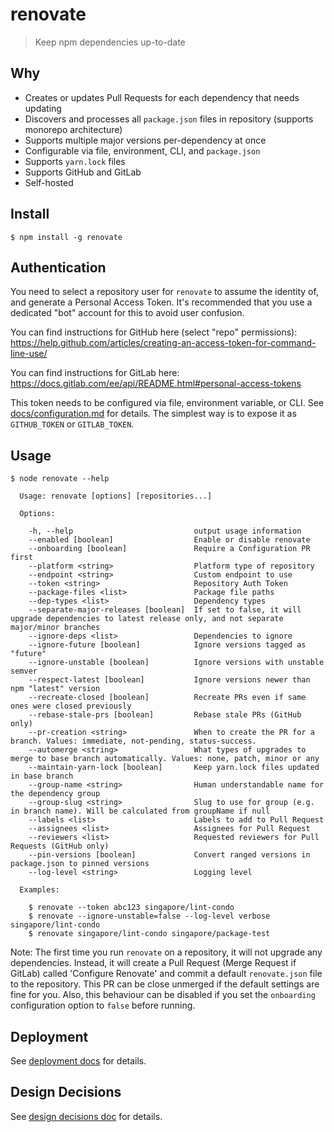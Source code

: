 # renovate

> Keep npm dependencies up-to-date

##  Why

- Creates or updates Pull Requests for each dependency that needs updating
- Discovers and processes all `package.json` files in repository (supports monorepo architecture)
- Supports multiple major versions per-dependency at once
- Configurable via file, environment, CLI, and `package.json`
- Supports `yarn.lock` files
- Supports GitHub and GitLab
- Self-hosted

## Install

```
$ npm install -g renovate
```

## Authentication

You need to select a repository user for `renovate` to assume the identity of, and generate a Personal Access Token. It's recommended that you use a dedicated "bot" account for this to avoid user confusion.

You can find instructions for GitHub here (select "repo" permissions): https://help.github.com/articles/creating-an-access-token-for-command-line-use/

You can find instructions for GitLab here: https://docs.gitlab.com/ee/api/README.html#personal-access-tokens

This token needs to be configured via file, environment variable, or CLI. See [docs/configuration.md](docs/configuration.md) for details.
The simplest way is to expose it as `GITHUB_TOKEN` or `GITLAB_TOKEN`.

## Usage

```
$ node renovate --help

  Usage: renovate [options] [repositories...]

  Options:

    -h, --help                           output usage information
    --enabled [boolean]                  Enable or disable renovate
    --onboarding [boolean]               Require a Configuration PR first
    --platform <string>                  Platform type of repository
    --endpoint <string>                  Custom endpoint to use
    --token <string>                     Repository Auth Token
    --package-files <list>               Package file paths
    --dep-types <list>                   Dependency types
    --separate-major-releases [boolean]  If set to false, it will upgrade dependencies to latest release only, and not separate major/minor branches
    --ignore-deps <list>                 Dependencies to ignore
    --ignore-future [boolean]            Ignore versions tagged as "future"
    --ignore-unstable [boolean]          Ignore versions with unstable semver
    --respect-latest [boolean]           Ignore versions newer than npm "latest" version
    --recreate-closed [boolean]          Recreate PRs even if same ones were closed previously
    --rebase-stale-prs [boolean]         Rebase stale PRs (GitHub only)
    --pr-creation <string>               When to create the PR for a branch. Values: immediate, not-pending, status-success.
    --automerge <string>                 What types of upgrades to merge to base branch automatically. Values: none, patch, minor or any
    --maintain-yarn-lock [boolean]       Keep yarn.lock files updated in base branch
    --group-name <string>                Human understandable name for the dependency group
    --group-slug <string>                Slug to use for group (e.g. in branch name). Will be calculated from groupName if null
    --labels <list>                      Labels to add to Pull Request
    --assignees <list>                   Assignees for Pull Request
    --reviewers <list>                   Requested reviewers for Pull Requests (GitHub only)
    --pin-versions [boolean]             Convert ranged versions in package.json to pinned versions
    --log-level <string>                 Logging level

  Examples:

    $ renovate --token abc123 singapore/lint-condo
    $ renovate --ignore-unstable=false --log-level verbose singapore/lint-condo
    $ renovate singapore/lint-condo singapore/package-test
```

Note: The first time you run `renovate` on a repository, it will not upgrade any dependencies. Instead, it will create a Pull Request (Merge Request if GitLab) called 'Configure Renovate' and commit a default `renovate.json` file to the repository. This PR can be close unmerged if the default settings are fine for you. Also, this behaviour can be disabled if you set the `onboarding` configuration option to `false` before running.

## Deployment

See [deployment docs](docs/deployment.md) for details.

## Design Decisions

See [design decisions doc](docs/design-decisions.md) for details.
